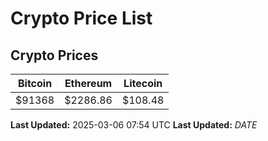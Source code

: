# Crypto Price List

## Crypto Prices
| Bitcoin | Ethereum | Litecoin |
| ------- | -------- | -------- |
| $91368 | $2286.86 | $108.48 |
**Last Updated:** 2025-03-06 07:54 UTC
**Last Updated:** $DATE$
